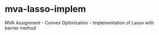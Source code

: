 # mva-lasso-implem
MVA Assignment - Convex Optimization - Implementation of Lasso with barrier method 

